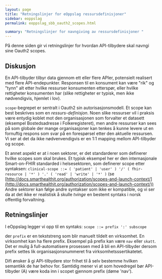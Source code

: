 ```yaml
---
layout: page
title: "Retningslinjer for eOppslag ressursdefinisjoner"
sidebar: eoppslag
permalink: eoppslag_sbb_oauth2_scopes.html

summary: "Retningslinjer for navngiving av ressursdefinisjoner "
---
```


På denne siden gir vi retningslinjer for hvordan API-tilbydere skal navngi sine Oauth2 scopes.

## Diskusjon

En API-tilbyder tilbyr data gjennom ett eller flere APIer, potensielt realisert med flere API-endepunkter. Responsen til en konsument kan være "rik" og "tynn" alt etter hvilke ressurser konsumenten etterspør, eller hvilke rettigheter konsumenten har (slike rettigheter er typisk, men ikke nødvendigvis, hjemlet i lov).

`scope`-begrepet er sentralt i Oauth2 sin autorisasjonsmodell.  Et scope kan best beskrives som en *ressurs-definisjon*.  Noen slike ressurser vil i praksis være entydig koblet mot den organisasjonen som forvalter et datasett (eksempel Bostedsadresse i Folkeregisteret), men andre ressurser kan sees på som globale der mange organisasjoner kan tenkes å kunne levere ut en fornuftig respons som svar på en forespørsel etter den aktuelle ressursen. Vi ser at det da ikke nødvenvendigvis er en 1:1 mapping mellom API-tilbyder og scope.

Et annet aspekt er at i noen sektorer, er det standarderer som definerer hvilke scopes som skal brukes.   Et typisk eksempel her er den internasjonale Smart-on-FHIR standarded i helsesektoren, som definerer scope etter syntaksen:
`clinical-scope ::= ( 'patient' | 'user' ) '/' ( fhir-resource | '*' ) '.' ( 'read' | 'write' | '*' )`
(se [http://docs.smarthealthit.org/authorization/scopes-and-launch-context/](http://docs.smarthealthit.org/authorization/scopes-and-launch-context/))
Andre sektorer kan følge andre syntakser som ikke er kompatible, og vi ser da at det ikke er realistisk å skulle *tvinge* en bestemt syntaks i norsk offentlig forvaltning.

## Retningslinjer

I eOppslag legger vi opp til en syntaks:
`scope ::= prefix ':' subscope`

der `prefix` er en tekststreng som blir manuelt tildelt en virksomhet. En virksomhet kan ha flere prefix.  Eksempel på prefix kan være `nav` eller `skatt`.   Det er mulig å full-automatisere prosessen med å bli en API-tilbyder dersom prefix settes lik  organisasjonsnummeret fra  virksomhetsssertikatetet.

Difi ønsker å gi API-tilbydere stor frihet til å selv bestemme hvilken semantikk de har behov for.  Samtidig mener vi at som hovedregel bør API-tilbyder (A) være koda inn i scopet gjennom prefix (døme 'nav').
